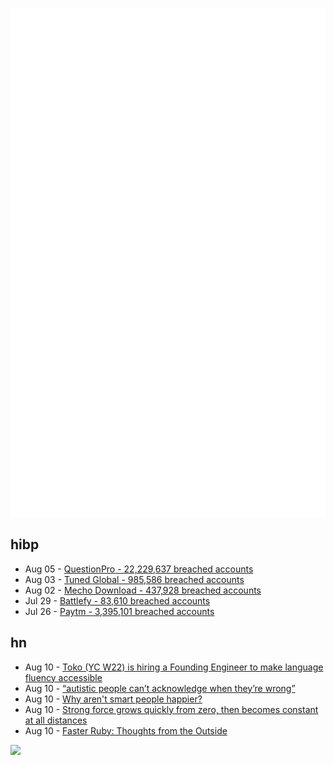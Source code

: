 ![Metrics](https://raw.githubusercontent.com/phixion/phixion/master/metrics.svg)

## hibp

<!--
for https://github.com/phixion/phixion/blob/main/.github/workflows/feeds.yml
-->
<!--START_SECTION:haveibeenpwnd-->
- Aug 05 - [QuestionPro - 22,229,637 breached accounts](https://haveibeenpwned.com/PwnedWebsites#QuestionPro)
- Aug 03 - [Tuned Global - 985,586 breached accounts](https://haveibeenpwned.com/PwnedWebsites#TunedGlobal)
- Aug 02 - [Mecho Download - 437,928 breached accounts](https://haveibeenpwned.com/PwnedWebsites#MechoDownload)
- Jul 29 - [Battlefy - 83,610 breached accounts](https://haveibeenpwned.com/PwnedWebsites#Battlefy)
- Jul 26 - [Paytm - 3,395,101 breached accounts](https://haveibeenpwned.com/PwnedWebsites#Paytm)
<!--END_SECTION:haveibeenpwnd-->

## hn

<!--
for https://github.com/phixion/phixion/blob/main/.github/workflows/feeds.yml
-->
<!--START_SECTION:hn-->
- Aug 10 - [Toko (YC W22) is hiring a Founding Engineer to make language fluency accessible](https://www.ycombinator.com/companies/toko/jobs/Oiatspl-founding-engineer)
- Aug 10 - [“autistic people can’t acknowledge when they’re wrong”](https://the.scapegoat.dev/autistic-people-cant-acknowledge-when-they-are-wrong/)
- Aug 10 - [Why aren't smart people happier?](https://experimentalhistory.substack.com/p/why-arent-smart-people-happier)
- Aug 10 - [Strong force grows quickly from zero, then becomes constant at all distances](https://phys.org/news/2022-08-strength-strong.html)
- Aug 10 - [Faster Ruby: Thoughts from the Outside](https://www.mgaudet.ca/technical/2022/8/9/faster-ruby-thoughts-from-the-outside)
<!--END_SECTION:hn-->

<!--
for https://yhype.me
-->
![](https://hit.yhype.me/github/profile?user_id=13013670)
